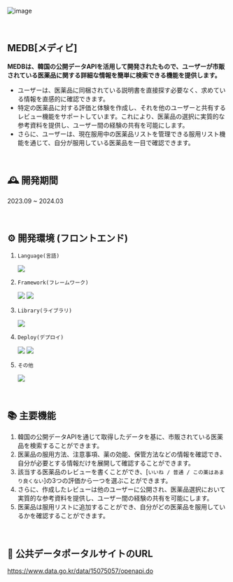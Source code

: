 ![image](https://github.com/jeongwonkimo3o/medb-webapp-backend/assets/113046042/aed19dab-8519-456e-8134-8b999606b662)

<br>


## MEDB[メディビ]

**MEDBは、韓国の公開データAPIを活用して開発されたもので、ユーザーが市販されている医薬品に関する詳細な情報を簡単に検索できる機能を提供します。**
- ユーザーは、医薬品に同梱されている説明書を直接探す必要なく、求めている情報を直感的に確認できます。
- 特定の医薬品に対する評価と体験を作成し、それを他のユーザーと共有するレビュー機能をサポートしています。これにより、医薬品の選択に実質的な参考資料を提供し、ユーザー間の経験の共有を可能にします。
- さらに、ユーザーは、現在服用中の医薬品リストを管理できる服用リスト機能を通じて、自分が服用している医薬品を一目で確認できます。

<br>

## 🕰️ 開発期間
2023.09 ~ 2024.03

<br>

## ⚙️ 開発環境 (フロントエンド)
1. `Language(言語)`
   
    <div>
    <img src="https://img.shields.io/badge/TypeScript-3178C6?style=for-the-badge&logo=TypeScript&logoColor=white">
   
2. `Framework(フレームワーク)`
   
    <div>
    <img src="https://img.shields.io/badge/React-61DAFB?style=for-the-badge&logo=React&logoColor=white">
    <img src="https://img.shields.io/badge/Tailwind CSS-06B6D4?style=for-the-badge&logo=Tailwind CSS&logoColor=white">
    
3. `Library(ライブラリ)`
   
    <div>
    <img src="https://img.shields.io/badge/Recoil-3578E5?style=for-the-badge&logo=Recoil&logoColor=white">
    
4. `Deploy(デプロイ)`

   <div>
   <img src="https://img.shields.io/badge/Amazon CloudFront-8c4fff?style=for-the-badge&logo=Amazonaws&logoColor=white">
   <img src="https://img.shields.io/badge/Amazon S3-569A31?style=for-the-badge&logo=amazons3&logoColor=white">

5. `その他`
   <div>
   <img src="https://img.shields.io/badge/HyperUI-000?style=for-the-badge&logo=HyperUI&logoColor=white">
<br>

## 📚 主要機能
1. 韓国の公開データAPIを通じて取得したデータを基に、市販されている医薬品を検索することができます。
2. 医薬品の服用方法、注意事項、薬の効能、保管方法などの情報を確認でき、自分が必要とする情報だけを展開して確認することができます。
3. 該当する医薬品のレビューを書くことができ、[`いいね / 普通 / この薬はあまり良くない`]の3つの評価から一つを選ぶことができます。
5. さらに、作成したレビューは他のユーザーに公開され、医薬品選択において実質的な参考資料を提供し、ユーザー間の経験の共有を可能にします。
6. 医薬品は服用リストに追加することができ、自分がどの医薬品を服用しているかを確認することができます。

<br>

## 💾 公共データポータルサイトのURL
https://www.data.go.kr/data/15075057/openapi.do
